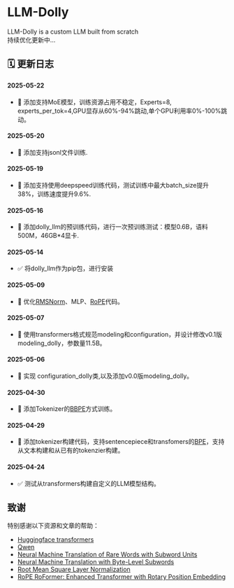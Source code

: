 # LLM-Dolly
LLM-Dolly is a custom LLM built from scratch   
持续优化更新中...

## 🗓️ 更新日志

#### 2025-05-22
- 📝 添加支持MoE模型，训练资源占用不稳定，Experts=8, experts_per_tok=4,GPU显存从60%-94%跳动,单个GPU利用率0%-100%跳动。

#### 2025-05-20
- 📝 添加支持jsonl文件训练.

#### 2025-05-19
- 📝 添加支持使用deepspeed训练代码，测试训练中最大batch_size提升38%，训练速度提升9.6%.

#### 2025-05-16
- 📝 添加dolly_llm的预训练代码，进行一次预训练测试：模型0.6B，语料500M，46GB*4显卡.

#### 2025-05-14
- ✅ 将dolly_llm作为pip包，进行安装

#### 2025-05-09
- 📝 优化[RMSNorm](https://arxiv.org/pdf/1910.07467)、MLP、[RoPE](https://arxiv.org/pdf/2104.09864)代码。

#### 2025-05-07
- 📝 使用transformers格式规范modeling和configuration，并设计修改v0.1版modeling_dolly，参数量11.5B。

#### 2025-05-06
- 📝 实现 configuration_dolly类,以及添加v0.0版modeling_dolly。

#### 2025-04-30
- 📝 添加Tokenizer的[BBPE](https://arxiv.org/pdf/1909.03341)方式训练。

#### 2025-04-29
- 📝 添加tokenizer构建代码，支持sentencepiece和transfomers的[BPE](https://arxiv.org/pdf/1508.07909)，支持从文本构建和从已有的tokenzier构建。

#### 2025-04-24
- ✅ 测试从transformers构建自定义的LLM模型结构。

## 致谢

特别感谢以下资源和文章的帮助：

- [Huggingface transformers](https://github.com/huggingface/transformers)
- [Qwen](https://huggingface.co/Qwen)
- [Neural Machine Translation of Rare Words with Subword Units](https://arxiv.org/pdf/1508.07909)
- [Neural Machine Translation with Byte-Level Subwords](https://arxiv.org/pdf/1909.03341)
- [Root Mean Square Layer Normalization](https://arxiv.org/pdf/1910.07467)
- [RoPE RoFormer: Enhanced Transformer with Rotary Position Embedding](https://arxiv.org/pdf/2104.09864)